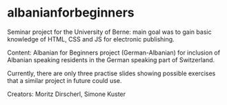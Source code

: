 # albanianforbeginners

Seminar project for the University of Berne: main goal was to gain basic knowledge of HTML, CSS and JS for electronic publishing. 

Content:
Albanian for Beginners project (German-Albanian) for inclusion of Albanian speaking residents in the German speaking part of Switzerland.

Currently, there are only three practise slides showing possible exercises that a similar project in future could use.

Creators:
Moritz Dirscherl, Simone Kuster
